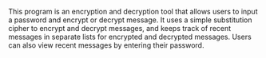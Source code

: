 This program is an encryption and decryption tool that allows users to input a password and encrypt or decrypt message. It uses a simple substitution cipher to encrypt and decrypt messages, and keeps track of recent messages in separate lists for encrypted and decrypted messages. Users can also view recent messages by entering their password.
